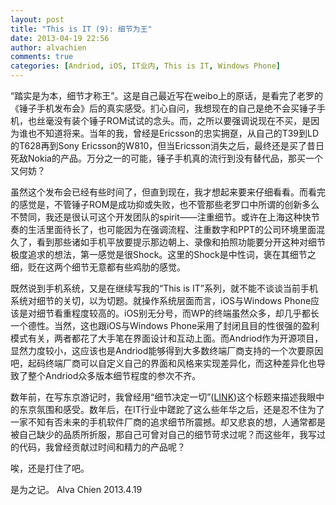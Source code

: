 ```yaml
---
layout: post
title: "This is IT (9): 细节为王"
date: 2013-04-19 22:56
author: alvachien
comments: true
categories: [Andriod, iOS, IT业内, This is IT, Windows Phone]
---
```

“踏实是为本，细节才称王”。这是自己最近写在weibo上的原话，是看完了老罗的《锤子手机发布会》后的真实感受。扪心自问，我想现在的自己是绝不会买锤子手机，也丝毫没有装个锤子ROM试试的念头。而，之所以要强调说现在不买，是因为谁也不知道将来。当年的我，曾经是Ericsson的忠实拥趸，从自己的T39到LD的T628再到Sony Ericsson的W810，但当Ericsson消失之后，最终还是买了昔日死敌Nokia的产品。万分之一的可能，锤子手机真的流行到没有替代品，那买一个又何妨？

虽然这个发布会已经有些时间了，但直到现在，我才想起来要来仔细看看。而看完的感觉是，不管锤子ROM是成功抑或失败，也不管那些老罗口中所谓的创新多么不赞同，我还是很认可这个开发团队的spirit——注重细节。或许在上海这种快节奏的生活里面待长了，也可能因为在强调流程、注重数字和PPT的公司环境里面混久了，看到那些诸如手机平放要提示那边朝上、录像和拍照功能要分开这种对细节极度追求的想法，第一感觉是很Shock。这里的Shock是中性词，褒在其细节之细，贬在这两个细节无意都有些鸡肋的感觉。

既然说到手机系统，又是在继续写我的“This is IT”系列，就不能不谈谈当前手机系统对细节的关切，以为切题。就操作系统层面而言，iOS与Windows Phone应该是对细节看重程度较高的。iOS别无分号，而WP的终端虽然众多，却几乎都长一个德性。当然，这也跟iOS与Windows Phone采用了封闭且目的性很强的盈利模式有关，两者都花了大手笔在界面设计和互动上面。而Andriod作为开源项目，显然力度较小，这应该也是Andriod能够得到大多数终端厂商支持的一个次要原因吧，起码终端厂商可以自定义自己的界面和风格来实现差异化，而这种差异化也导致了整个Andriod众多版本细节程度的参次不齐。

数年前，在写东京游记时，我曾经用“细节决定一切”(<a title="细节决定一切" href="http://www.alvachien.com/alvablog/?p=1053" target="_blank">LINK</a>)这个标题来描述我眼中的东京氛围和感受。数年后，在IT行业中蹉跎了这么些年华之后，还是忍不住为了一家不知有否未来的手机软件厂商的追求细节所震撼。却又悲哀的想，人通常都是被自己缺少的品质所折服，那自己可曾对自己的细节苛求过呢？而这些年，我写过的代码，我曾经贡献过时间和精力的产品呢？

唉，还是打住了吧。

是为之记。
Alva Chien
2013.4.19
